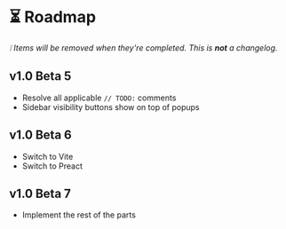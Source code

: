 # ⏳ Roadmap

_❕ Items will be removed when they're completed. This is **not** a changelog._

## v1.0 Beta 5

- Resolve all applicable `// TODO:` comments
- Sidebar visibility buttons show on top of popups

## v1.0 Beta 6

- Switch to Vite
- Switch to Preact

## v1.0 Beta 7

- Implement the rest of the parts
